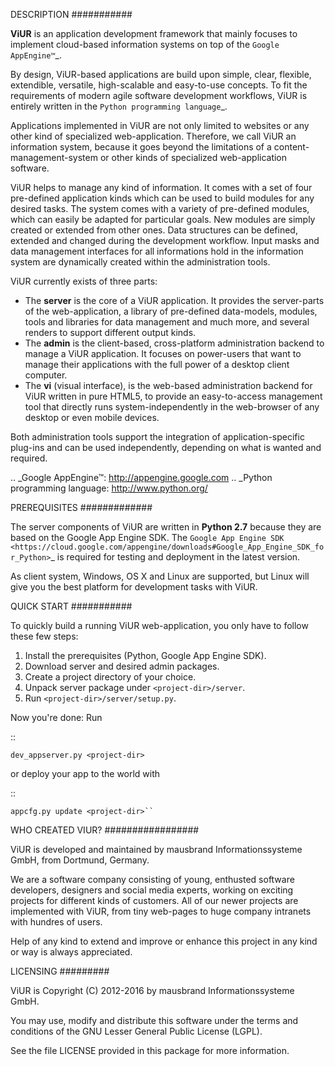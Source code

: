 
DESCRIPTION
###########

**ViUR** is an application development framework that mainly focuses to
implement cloud-based information systems on top of the `Google AppEngine™`_.

By design, ViUR-based applications are build upon simple, clear, flexible,
extendible, versatile, high-scalable and easy-to-use concepts. To fit the
requirements of modern agile software development workflows, ViUR is entirely
written in the `Python programming language`_.

Applications implemented in ViUR are not only limited to websites or any other
kind of specialized web-application. Therefore, we call ViUR an information
system, because it goes beyond the limitations of a content-management-system
or other kinds of specialized web-application software.

ViUR helps to manage any kind of information. It comes with a set of four
pre-defined application kinds which can be used to build modules for any
desired tasks. The system comes with a variety of pre-defined modules, which
can easily be adapted for particular goals. New modules are simply created or
extended from other ones. Data structures can be defined, extended and changed
during the development workflow. Input masks and data management interfaces
for all informations hold in the information system are dynamically created
within the administration tools.

ViUR currently exists of three parts:

- The **server** is the core of a ViUR application. It provides the server-parts
  of the web-application, a library of pre-defined data-models, modules, tools
  and libraries for data management and much more, and several renders to
  support different output kinds.
- The **admin** is the client-based, cross-platform administration backend to
  manage a ViUR application. It focuses on power-users that want to manage
  their applications with the full power of a desktop client computer.
- The **vi** (visual interface), is the web-based administration backend for
  ViUR written in pure HTML5, to provide an easy-to-access management tool
  that directly runs system-independently in the web-browser of any desktop or
  even mobile devices.

Both administration tools support the integration of application-specific
plug-ins and can be used independently, depending on what is wanted and
required.

.. _Google AppEngine™: http://appengine.google.com
.. _Python programming language: http://www.python.org/

PREREQUISITES
#############

The server components of ViUR are written in **Python 2.7** because they are
based on the Google App Engine SDK. The `Google App Engine SDK
<https://cloud.google.com/appengine/downloads#Google_App_Engine_SDK_for_Python>`_
is required for testing and deployment in the latest version.

As client system, Windows, OS X and Linux are supported, but Linux will give
you the best platform for development tasks with ViUR.

QUICK START
###########

To quickly build a running ViUR web-application, you only have to follow these
few steps:

1. Install the prerequisites (Python, Google App Engine SDK).
2. Download server and desired admin packages.
3. Create a project directory of your choice.
4. Unpack server package under ``<project-dir>/server``.
5. Run ``<project-dir>/server/setup.py``.

Now you're done: Run

::

	dev_appserver.py <project-dir>

or deploy your app to the world with

::

	appcfg.py update <project-dir>``


WHO CREATED VIUR?
#################

ViUR is developed and maintained by mausbrand Informationssysteme GmbH,
from Dortmund, Germany.

We are a software company consisting of young, enthusted software developers,
designers and social media experts, working on exciting projects for different
kinds of customers. All of our newer projects are implemented with ViUR, from
tiny web-pages to huge company intranets with hundres of users.

Help of any kind to extend and improve or enhance this project in any kind or 
way is always appreciated.

LICENSING
#########

ViUR is Copyright (C) 2012-2016 by mausbrand Informationssysteme GmbH.

You may use, modify and distribute this software under the terms and conditions
of the GNU Lesser General Public License (LGPL).

See the file LICENSE provided in this package for more information.
